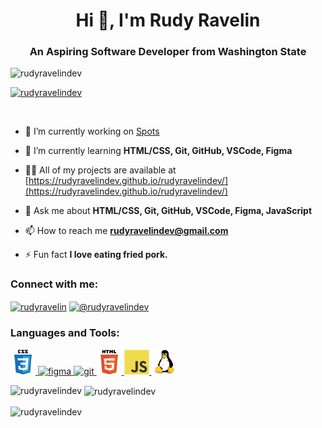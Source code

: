 <h1 align="center">Hi 👋, I'm Rudy Ravelin</h1>
<h3 align="center">An Aspiring Software Developer from Washington State</h3>

<p align="left"> <img src="https://komarev.com/ghpvc/?username=rudyravelindev&label=Profile%20views&color=0e75b6&style=flat" alt="rudyravelindev" /> </p>

<p align="left"> <a href="https://github.com/ryo-ma/github-profile-trophy"><img src="https://github-profile-trophy.vercel.app/?username=rudyravelindev" alt="rudyravelindev" /></a> </p>

<p align="left"> <a href="https://twitter.com/" target="blank"><img src="https://img.shields.io/twitter/follow/?logo=twitter&style=for-the-badge" alt="" /></a> </p>

- 🔭 I’m currently working on [Spots](https://rudyravelindev.github.io/se_project_spots/)

- 🌱 I’m currently learning **HTML/CSS, Git, GitHub, VSCode, Figma**

- 👨‍💻 All of my projects are available at [https://rudyravelindev.github.io/rudyravelindev/](https://rudyravelindev.github.io/rudyravelindev/)

- 💬 Ask me about **HTML/CSS, Git, GitHub, VSCode, Figma, JavaScript**

- 📫 How to reach me **rudyravelindev@gmail.com**

- ⚡ Fun fact **I love eating fried pork.**

<h3 align="left">Connect with me:</h3>
<p align="left">
<a href="https://linkedin.com/in/rudyravelin" target="blank"><img align="center" src="https://raw.githubusercontent.com/rahuldkjain/github-profile-readme-generator/master/src/images/icons/Social/linked-in-alt.svg" alt="rudyravelin" height="30" width="40" /></a>
<a href="https://www.youtube.com/@rudyravelindev" target="blank"><img align="center" src="https://raw.githubusercontent.com/rahuldkjain/github-profile-readme-generator/master/src/images/icons/Social/youtube.svg" alt="@rudyravelindev" height="30" width="40" /></a>
</p>

<h3 align="left">Languages and Tools:</h3>
<p align="left"> <a href="https://www.w3schools.com/css/" target="_blank" rel="noreferrer"> <img src="https://raw.githubusercontent.com/devicons/devicon/master/icons/css3/css3-original-wordmark.svg" alt="css3" width="40" height="40"/> </a> <a href="https://www.figma.com/" target="_blank" rel="noreferrer"> <img src="https://www.vectorlogo.zone/logos/figma/figma-icon.svg" alt="figma" width="40" height="40"/> </a> <a href="https://git-scm.com/" target="_blank" rel="noreferrer"> <img src="https://www.vectorlogo.zone/logos/git-scm/git-scm-icon.svg" alt="git" width="40" height="40"/> </a> <a href="https://www.w3.org/html/" target="_blank" rel="noreferrer"> <img src="https://raw.githubusercontent.com/devicons/devicon/master/icons/html5/html5-original-wordmark.svg" alt="html5" width="40" height="40"/> </a> <a href="https://developer.mozilla.org/en-US/docs/Web/JavaScript" target="_blank" rel="noreferrer"> <img src="https://raw.githubusercontent.com/devicons/devicon/master/icons/javascript/javascript-original.svg" alt="javascript" width="40" height="40"/> </a> <a href="https://www.linux.org/" target="_blank" rel="noreferrer"> <img src="https://raw.githubusercontent.com/devicons/devicon/master/icons/linux/linux-original.svg" alt="linux" width="40" height="40"/> </a> </p>

<p><img align="left" src="https://github-readme-stats.vercel.app/api/top-langs?username=rudyravelindev&show_icons=true&locale=en&layout=compact" alt="rudyravelindev" /></p>

<p>&nbsp;<img align="center" src="https://github-readme-stats.vercel.app/api?username=rudyravelindev&show_icons=true&locale=en" alt="rudyravelindev" /></p>

<p><img align="center" src="https://github-readme-streak-stats.herokuapp.com/?user=rudyravelindev&" alt="rudyravelindev" /></p>

